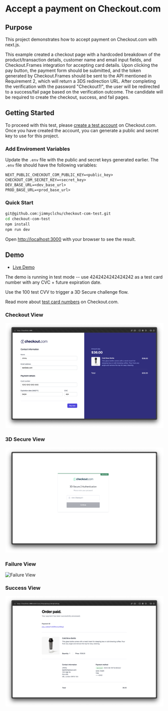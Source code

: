 # Accept a payment on Checkout.com

## Purpose

This project demonstrates how to accept payment on Checkout.com with next.js.

This example created a checkout page with a hardcoded breakdown of the product/transaction details, customer name and email input fields, and Checkout.Frames integration for accepting card details. Upon clicking the pay button, the payment form should be submitted, and the token generated by Checkout.Frames should be sent to the API mentioned in Requirement 2, which will return a 3DS redirection URL. After completing the verification with the password "Checkout1!", the user will be redirected to a success/fail page based on the verification outcome. The candidate will be required to create the checkout, success, and fail pages.

## Getting Started

To proceed with this test, please [create a test account](https://www.checkout.com/get-test-account) on Checkout.com. Once you have created the account, you can generate a public and secret key to use for this project.

### Add Enviroment Variables

Update the `.env` file with the public and secret keys generated earlier. The `.env` file should have the following variables:

```env
NEXT_PUBLIC_CHECKOUT_COM_PUBLIC_KEY=<public_key>
CHECKOUT_COM_SECRET_KEY=<secret_key>
DEV_BASE_URL=<dev_base_url>
PROD_BASE_URL=<prod_base_url>
```

### Quick Start

```bash
git@github.com:jimmyclchu/checkout-com-test.git
cd checkout-com-test
npm install
npm run dev
```

Open [http://localhost:3000](http://localhost:3000) with your browser to see the result.

## Demo

* [Live Demo](https://checkout-com-test.vercel.app)

The demo is running in test mode -- use 4242424242424242 as a test card number with any CVC + future expiration date.

Use the 100 test CVV to trigger a 3D Secure challenge flow.

Read more about [test card numbers](https://www.checkout.com/docs/developer-resources/testing/test-cards) on Checkout.com.

### Checkout View

![Checkout View](docs/checkout_view.png)

### 3D Secure View

![3D Secure View](docs/3ds_view.png)

### Failure View

![Failure View](docs/failure.png)

### Success View

![Checkout View](docs/success_view.png)